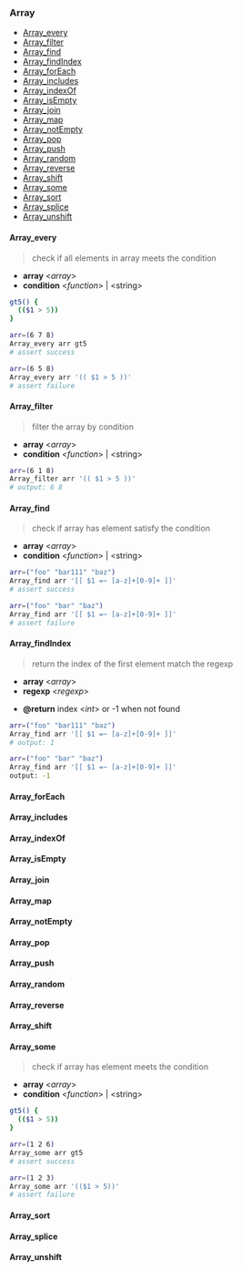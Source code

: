 ### Array

- [Array_every](#Array_every)
- [Array_filter](#Array_filter)
- [Array_find](#Array_find)
- [Array_findIndex](#Array_findIndex)
- [Array_forEach](#Array_forEach)
- [Array_includes](#Array_includes)
- [Array_indexOf](#Array_indexOf)
- [Array_isEmpty](#Array_isEmpty)
- [Array_join](#Array_join)
- [Array_map](#Array_map)
- [Array_notEmpty](#Array_notEmpty)
- [Array_pop](#Array_pop)
- [Array_push](#Array_push)
- [Array_random](#Array_random)
- [Array_reverse](#Array_reverse)
- [Array_shift](#Array_shift)
- [Array_some](#Array_some)
- [Array_sort](#Array_sort)
- [Array_splice](#Array_splice)
- [Array_unshift](#Array_unshift)

#### Array_every

> check if all elements in array meets the condition

- **array** \<*array*\>
- **condition** \<*function*\> | \<string\>

```sh
gt5() {
  (($1 > 5))
}

arr=(6 7 8)
Array_every arr gt5
# assert success

arr=(6 5 8)
Array_every arr '(( $1 > 5 ))'
# assert failure
```

#### Array_filter

> filter the array by condition

- **array** \<*array*\>
- **condition** \<*function*\> | \<string\>

```sh
arr=(6 1 8)
Array_filter arr '(( $1 > 5 ))'
# output: 6 8
```

#### Array_find

> check if array has element satisfy the condition

- **array** \<*array*\>
- **condition** \<*function*\> | \<string\>

```sh
arr=("foo" "bar111" "baz")
Array_find arr '[[ $1 =~ [a-z]+[0-9]+ ]]'
# assert success

arr=("foo" "bar" "baz")
Array_find arr '[[ $1 =~ [a-z]+[0-9]+ ]]'
# assert failure
```

#### Array_findIndex

> return the index of the first element match the regexp

- **array** \<*array*\>
- **regexp** \<*regexp*\>

+ **@return** index \<*int*\> or \-1 when not found

```sh
arr=("foo" "bar111" "baz")
Array_find arr '[[ $1 =~ [a-z]+[0-9]+ ]]'
# output: 1

arr=("foo" "bar" "baz")
Array_find arr '[[ $1 =~ [a-z]+[0-9]+ ]]'
output: -1
```

#### Array_forEach

#### Array_includes

#### Array_indexOf

#### Array_isEmpty

#### Array_join

#### Array_map

#### Array_notEmpty

#### Array_pop

#### Array_push

#### Array_random

#### Array_reverse

#### Array_shift

#### Array_some

> check if array has element meets the condition

- **array** \<*array*\>
- **condition** \<*function*\> | \<string\>

```sh
gt5() {
  (($1 > 5))
}

arr=(1 2 6)
Array_some arr gt5
# assert success

arr=(1 2 3)
Array_some arr '(($1 > 5))'
# assert failure
```

#### Array_sort

#### Array_splice

#### Array_unshift